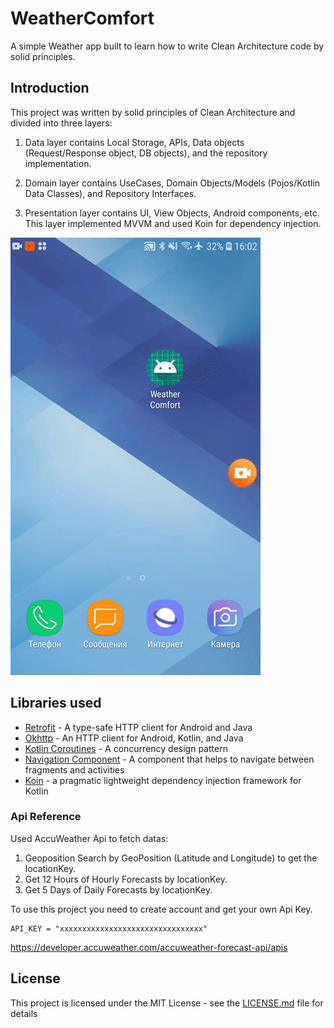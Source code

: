 # WeatherComfort

A simple Weather app built to learn how to write Clean Architecture code by solid principles.

## Introduction

  This project was written by solid principles of Clean Architecture and divided into three layers:
  
  1. Data layer contains Local Storage, APIs, Data objects (Request/Response object, DB objects), and the repository implementation.
  
  2. Domain layer contains UseCases, Domain Objects/Models (Pojos/Kotlin Data Classes), and Repository Interfaces.
  
  3. Presentation layer contains UI, View Objects, Android components, etc. This layer implemented MVVM and used Koin for dependency injection.
  
  ![](weather_comfort.gif)

## Libraries used

* [Retrofit](https://square.github.io/retrofit/) - A type-safe HTTP client for Android and Java
* [Okhttp](http://square.github.io/okhttp/) - An HTTP client for Android, Kotlin, and Java 
* [Kotlin Coroutines](https://developer.android.com/kotlin/coroutines) - A concurrency design pattern 
* [Navigation Component](https://developer.android.com/guide/navigation/navigation-getting-started) -  A component that helps to navigate between fragments and activities 
* [Koin](https://github.com/InsertKoinIO/koin) - a pragmatic lightweight dependency injection framework for Kotlin


### Api Reference
Used AccuWeather Api to fetch datas:
1. Geoposition Search by GeoPosition (Latitude and Longitude) to get the locationKey.
2. Get 12 Hours of Hourly Forecasts by locationKey.
3. Get 5 Days of Daily Forecasts by locationKey.

To use this project you need to create account and get your own Api Key.
```
API_KEY = "xxxxxxxxxxxxxxxxxxxxxxxxxxxxxxxx"
```
https://developer.accuweather.com/accuweather-forecast-api/apis


## License

This project is licensed under the MIT License - see the [LICENSE.md](LICENSE.md) file for details

